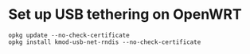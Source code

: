 # Set up USB tethering on OpenWRT
```
opkg update --no-check-certificate
opkg install kmod-usb-net-rndis --no-check-certificate
```
